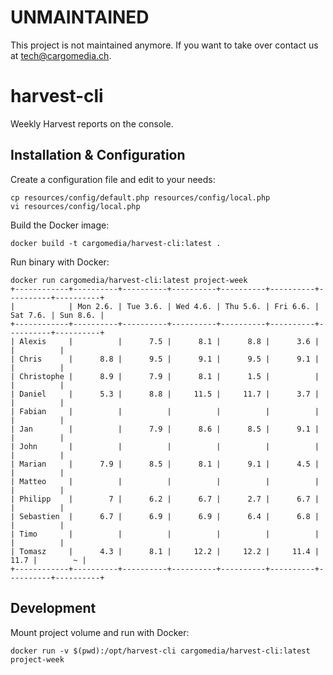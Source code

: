 UNMAINTAINED
============
This project is not maintained anymore.
If you want to take over contact us at tech@cargomedia.ch.

harvest-cli
===========

Weekly Harvest reports on the console.

Installation & Configuration
----------------------------

Create a configuration file and edit to your needs:
```
cp resources/config/default.php resources/config/local.php
vi resources/config/local.php
```

Build the Docker image:
```
docker build -t cargomedia/harvest-cli:latest .
```

Run binary with Docker:
```
docker run cargomedia/harvest-cli:latest project-week
+------------+----------+----------+----------+----------+----------+----------+----------+
|            | Mon 2.6. | Tue 3.6. | Wed 4.6. | Thu 5.6. | Fri 6.6. | Sat 7.6. | Sun 8.6. |
+------------+----------+----------+----------+----------+----------+----------+----------+
| Alexis     |          |      7.5 |      8.1 |      8.8 |      3.6 |          |          |
| Chris      |      8.8 |      9.5 |      9.1 |      9.5 |      9.1 |          |          |
| Christophe |      8.9 |      7.9 |      8.1 |      1.5 |          |          |          |
| Daniel     |      5.3 |      8.8 |     11.5 |     11.7 |      3.7 |          |          |
| Fabian     |          |          |          |          |          |          |          |
| Jan        |          |      7.9 |      8.6 |      8.5 |      9.1 |          |          |
| John       |          |          |          |          |          |          |          |
| Marian     |      7.9 |      8.5 |      8.1 |      9.1 |      4.5 |          |          |
| Matteo     |          |          |          |          |          |          |          |
| Philipp    |        7 |      6.2 |      6.7 |      2.7 |      6.7 |          |          |
| Sebastien  |      6.7 |      6.9 |      6.9 |      6.4 |      6.8 |          |          |
| Timo       |          |          |          |          |          |          |          |
| Tomasz     |      4.3 |      8.1 |     12.2 |     12.2 |     11.4 |     11.7 |        ~ |
+------------+----------+----------+----------+----------+----------+----------+----------+
```

Development
-----------
Mount project volume and run with Docker:
```
docker run -v $(pwd):/opt/harvest-cli cargomedia/harvest-cli:latest project-week
```
